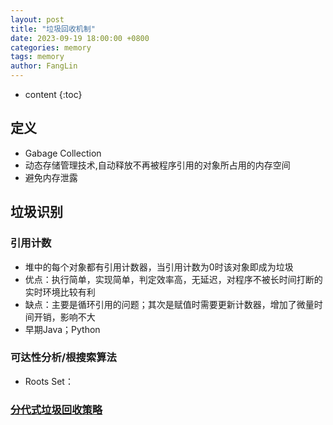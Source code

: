 ```yaml
---
layout: post
title: "垃圾回收机制"
date: 2023-09-19 18:00:00 +0800
categories: memory
tags: memory
author: FangLin
---
```


* content
{:toc}

## 定义

- Gabage Collection
- 动态存储管理技术,自动释放不再被程序引用的对象所占用的内存空间
- 避免内存泄露

## 垃圾识别

### 引用计数

- 堆中的每个对象都有引用计数器，当引用计数为0时该对象即成为垃圾
- 优点：执行简单，实现简单，判定效率高，无延迟，对程序不被长时间打断的实时环境比较有利
- 缺点：主要是循环引用的问题；其次是赋值时需要更新计数器，增加了微量时间开销，影响不大
- 早期Java；Python

### 可达性分析/根搜索算法

- Roots Set：

### [分代式垃圾回收策略](https://zhuanlan.zhihu.com/p/159200599)
